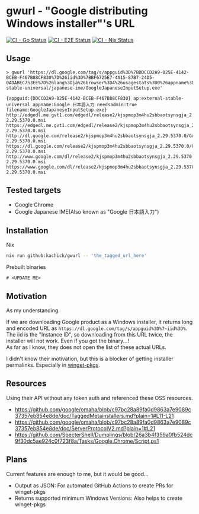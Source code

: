# gwurl - "Google distributing Windows installer"'s URL

[![CI - Go Status](https://github.com/kachick/gwurl/actions/workflows/ci-go.yml/badge.svg?branch=main)](https://github.com/kachick/gwurl/actions/workflows/ci-go.yml?query=branch%3Amain+)
[![CI - E2E Status](https://github.com/kachick/gwurl/actions/workflows/ci-googleapi.yml/badge.svg?branch=main)](https://github.com/kachick/gwurl/actions/workflows/ci-googleapi.yml?query=branch%3Amain+)
[![CI - Nix Status](https://github.com/kachick/gwurl/actions/workflows/ci-nix.yml/badge.svg?branch=main)](https://github.com/kachick/gwurl/actions/workflows/ci-nix.yml?query=branch%3Amain+)

## Usage

```console
> gwurl 'https://dl.google.com/tag/s/appguid%3D%7BDDCCD2A9-025E-4142-BCEB-F467B88CF830%7D%26iid%3D%7BBF6725E7-4A15-87B7-24D5-0ADABEC753EE%7D%26lang%3Dja%26browser%3D4%26usagestats%3D0%26appname%3DGoogle%2520%25E6%2597%25A5%25E6%259C%25AC%25E8%25AA%259E%25E5%2585%25A5%25E5%258A%259B%26needsadmin%3Dtrue%26ap%3Dexternal-stable-universal/japanese-ime/GoogleJapaneseInputSetup.exe'

{appguid:{DDCCD2A9-025E-4142-BCEB-F467B88CF830} ap:external-stable-universal appname:Google 日本語入力 needsadmin:true filename:GoogleJapaneseInputSetup.exe}
http://edgedl.me.gvt1.com/edgedl/release2/kjspmop3m4hu2sbbaotsynsgja_2.29.5370.0/GoogleJapaneseInput64-2.29.5370.0.msi
https://edgedl.me.gvt1.com/edgedl/release2/kjspmop3m4hu2sbbaotsynsgja_2.29.5370.0/GoogleJapaneseInput64-2.29.5370.0.msi
http://dl.google.com/release2/kjspmop3m4hu2sbbaotsynsgja_2.29.5370.0/GoogleJapaneseInput64-2.29.5370.0.msi
https://dl.google.com/release2/kjspmop3m4hu2sbbaotsynsgja_2.29.5370.0/GoogleJapaneseInput64-2.29.5370.0.msi
http://www.google.com/dl/release2/kjspmop3m4hu2sbbaotsynsgja_2.29.5370.0/GoogleJapaneseInput64-2.29.5370.0.msi
https://www.google.com/dl/release2/kjspmop3m4hu2sbbaotsynsgja_2.29.5370.0/GoogleJapaneseInput64-2.29.5370.0.msi
```

## Tested targets

- Google Chrome
- Google Japanese IME(Also known as "Google 日本語入力")

## Installation

Nix

```bash
nix run github:kachick/gwurl -- 'the_tagged_url_here'
```

Prebuilt binaries

```pwsh
# <UPDATE ME>
```

## Motivation

As my understanding.

If we are downloading Google product as a Windows installer, it returns long and encoded URL as `https://dl.google.com/tag/s/appguid%3D%7~iid%3D%`.\
The iid is the "Instance ID", so downloading from this URL twice, the installer will not work. Even if you got the binary...!\
As far as I know, they does not open the list of these actual URLs.

I didn't know their motivation, but this is a blocker of getting installer permalinks. Especially in [winget-pkgs](https://github.com/microsoft/winget-pkgs/pull/144281#discussion_r1524718296).

## Resources

Using their API without any token auth and referenced these OSS resources.

- https://github.com/google/omaha/blob/c97bc28a89fa0d9863a7e9089c37357eb854e8de/doc/TaggedMetainstallers.md?plain=1#L11-L21
- https://github.com/google/omaha/blob/c97bc28a89fa0d9863a7e9089c37357eb854e8de/doc/ServerProtocolV2.md?plain=1#L21
- https://github.com/SpecterShell/Dumplings/blob/26a3b4f359a0fb524dc9f30dc5ae924c0f723f8a/Tasks/Google.Chrome/Script.ps1

## Plans

Current features are enough to me, but it would be good...

- Output as JSON: For automated GitHub Actions to create PRs for winget-pkgs
- Returns supported minimum Windows Versions: Also helps to create winget-pkgs
